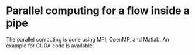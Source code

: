 # Parallel computing for a flow inside a pipe

The parallel computing is done using MPI, OpenMP, and Matlab.
An example for CUDA code is available.
